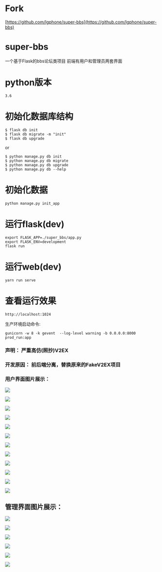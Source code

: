 # Fork

[https://github.com/lgphone/super-bbs](https://github.com/lgphone/super-bbs)

# super-bbs
一个基于Flask的bbs论坛类项目
前端有用户和管理员两套界面

# python版本

`3.6`

# 初始化数据库结构

```
$ flask db init
$ flask db migrate -m "init"
$ flask db upgrade
```
or 
```
$ python manage.py db init
$ python manage.py db migrate
$ python manage.py db upgrade
$ python manage.py db --help
```
# 初始化数据

```
python manage.py init_app
```

# 运行flask(dev)

```
export FLASK_APP=./super_bbs/app.py
export FLASK_ENV=development
flask run
```


# 运行web(dev)

```
yarn run serve
```

# 查看运行效果
 
`http://localhost:1024`


生产环境启动命令:

```gunicorn -w 8 -k gevent  --log-level warning -b 0.0.0.0:8000 prod_run:app```


### 声明： 严重高仿(照抄)V2EX
### 开发原因： 前后端分离，替换原来的FakeV2EX项目
### 用户界面图片展示：

![](https://raw.githubusercontent.com/lgphone/super-bbs/master/docs/pic/bbs1.png)

![](https://raw.githubusercontent.com/lgphone/super-bbs/master/docs/pic/bbs2.png)

![](https://raw.githubusercontent.com/lgphone/super-bbs/master/docs/pic/bbs3.png)

![](https://raw.githubusercontent.com/lgphone/super-bbs/master/docs/pic/bbs6.png)

![](https://raw.githubusercontent.com/lgphone/super-bbs/master/docs/pic/bbs7.png)

![](https://raw.githubusercontent.com/lgphone/super-bbs/master/docs/pic/bbs8.png)

![](https://raw.githubusercontent.com/lgphone/super-bbs/master/docs/pic/bbs9.png)

![](https://raw.githubusercontent.com/lgphone/super-bbs/master/docs/pic/bbs10.png)

![](https://raw.githubusercontent.com/lgphone/super-bbs/master/docs/pic/bbs11.png)

![](https://raw.githubusercontent.com/lgphone/super-bbs/master/docs/pic/bbs12.png)

![](https://raw.githubusercontent.com/lgphone/super-bbs/master/docs/pic/bbs13.png)

![](https://raw.githubusercontent.com/lgphone/super-bbs/master/docs/pic/bbs14.png)


## 管理界面图片展示：

![](https://raw.githubusercontent.com/lgphone/super-bbs/master/docs/pic/admin1.png)

![](https://raw.githubusercontent.com/lgphone/super-bbs/master/docs/pic/admin2.png)

![](https://raw.githubusercontent.com/lgphone/super-bbs/master/docs/pic/admin3.png)

![](https://raw.githubusercontent.com/lgphone/super-bbs/master/docs/pic/admin4.png)

![](https://raw.githubusercontent.com/lgphone/super-bbs/master/docs/pic/admin5.png)

![](https://raw.githubusercontent.com/lgphone/super-bbs/master/docs/pic/admin6.png)
